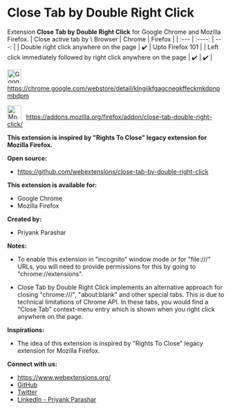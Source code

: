 # Close Tab by Double Right Click
Extension **Close Tab by Double Right Click** for Google Chrome and Mozilla Firefox.
| Close active tab by \ Browser                                         | Chrome             | Firefox            |
| :---                                                                  |        :----:      |               ---: |
| Double right click anywhere on the page                               | :heavy_check_mark: | Upto Firefox 101   |
| Left click immediately followed by right click anywhere on the page   | :heavy_check_mark: | :heavy_check_mark: |
  
<img width="32" alt="Google Chrome Logo" src="https://cdn.rawgit.com/webextensions/live-css-editor/master/extension/ui-images/logo-google-chrome.svg"> &nbsp; https://chrome.google.com/webstore/detail/klngijkfgagcnegkffeckmkdpnpmbdpm

<img width="32" alt="Mozilla Firefox Logo" src="https://cdn.rawgit.com/webextensions/live-css-editor/master/extension/ui-images/logo-firefox_edited.png"> &nbsp; https://addons.mozilla.org/firefox/addon/close-tab-double-right-click/

**This extension is inspired by "Rights To Close" legacy extension for Mozilla Firefox.**

**Open source:**
* https://github.com/webextensions/close-tab-by-double-right-click

**This extension is available for:**
* Google Chrome
* Mozilla Firefox

**Created by:**
* Priyank Parashar

**Notes:**

* To enable this extension in "incognito" window mode or for "file:///" URLs, you will need to provide permissions for this by going to "chrome://extensions".

* Close Tab by Double Right Click implements an alternative approach for closing "chrome:///", "about:blank" and other special tabs. This is due to technical limitations of Chrome API. In these tabs, you would find a "Close Tab" context-menu entry which is shown when you right click anywhere on the page.

**Inspirations:**
* The idea of this extension is inspired by "Rights To Close" legacy extension for Mozilla Firefox.

**Connect with us:**
* https://www.webextensions.org/
* [GitHub](https://github.com/webextensions/close-tab-by-double-right-click)
* [Twitter](https://twitter.com/webextensions)
* [LinkedIn - Priyank Parashar](https://linkedin.com/in/ParasharPriyank/)
